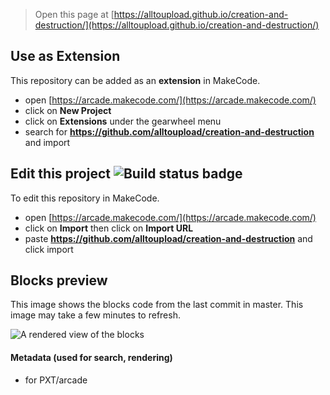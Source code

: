  


> Open this page at [https://alltoupload.github.io/creation-and-destruction/](https://alltoupload.github.io/creation-and-destruction/)

## Use as Extension

This repository can be added as an **extension** in MakeCode.

* open [https://arcade.makecode.com/](https://arcade.makecode.com/)
* click on **New Project**
* click on **Extensions** under the gearwheel menu
* search for **https://github.com/alltoupload/creation-and-destruction** and import

## Edit this project ![Build status badge](https://github.com/alltoupload/creation-and-destruction/workflows/MakeCode/badge.svg)

To edit this repository in MakeCode.

* open [https://arcade.makecode.com/](https://arcade.makecode.com/)
* click on **Import** then click on **Import URL**
* paste **https://github.com/alltoupload/creation-and-destruction** and click import

## Blocks preview

This image shows the blocks code from the last commit in master.
This image may take a few minutes to refresh.

![A rendered view of the blocks](https://github.com/alltoupload/creation-and-destruction/raw/master/.github/makecode/blocks.png)

#### Metadata (used for search, rendering)

* for PXT/arcade
<script src="https://makecode.com/gh-pages-embed.js"></script><script>makeCodeRender("{{ site.makecode.home_url }}", "{{ site.github.owner_name }}/{{ site.github.repository_name }}");</script>
